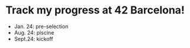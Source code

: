 # Track my progress at 42 Barcelona!
- Jan. 24: pre-selection
- Aug. 24: piscine
- Sept.24: kickoff
